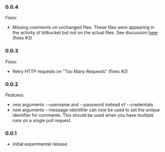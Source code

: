 ### 0.0.4

*Fixes:*

- Missing comments on unchanged files. These files were appearing in the activity of bitbucket but not on the actual files. See discussion [here](https://bitbucket.org/site/master/issues/13110/post-comment-on-a-commit-pull-request-api) (fixes #3)

### 0.0.3

*Fixes:*

- Retry HTTP requests on "Too Many Requests" (fixes #2)

### 0.0.2

*Features:*

- new arguments --username and --password instead of --credentials
- new arguments --message-identifier can now be used to set the unique identifier for comments. This should be used when you have multiple runs on a single pull request.

### 0.0.1

- Initial experimental release.